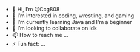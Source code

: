 - 👋 Hi, I’m @Ccg808
- 👀 I’m interested in coding, wrestling, and gaming
- 🌱 I’m currently learning Java and I'm a beginner
- 💞️ I’m looking to collaborate on idk
- 📫 How to reach me ...
- ⚡ Fun fact: ...

<!---
Ccg808/Ccg808 is a ✨ special ✨ repository because its `README.md` (this file) appears on your GitHub profile.
You can click the Preview link to take a look at your changes.
--->
